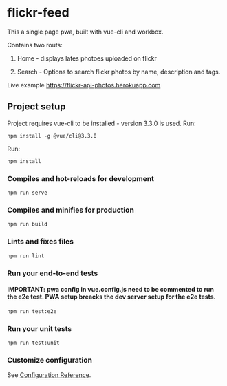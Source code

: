 # flickr-feed

This a single page pwa, built with vue-cli and workbox. 

Contains two routs: 
1. Home - displays lates photoes uploaded on flickr

2. Search - Options to search flickr photos by name, description and tags.

Live example https://flickr-api-photos.herokuapp.com
## Project setup

Project requires vue-cli to be installed - version 3.3.0 is used.
Run: 

```
npm install -g @vue/cli@3.3.0
```

Run:

```
npm install
```

### Compiles and hot-reloads for development
```
npm run serve
```

### Compiles and minifies for production
```
npm run build
```

### Lints and fixes files
```
npm run lint
```

### Run your end-to-end tests

#### IMPORTANT: pwa config in vue.config.js need to be commented to run the e2e test. PWA setup breacks the dev server setup for the e2e tests.

```
npm run test:e2e
```

### Run your unit tests
```
npm run test:unit
```

### Customize configuration
See [Configuration Reference](https://cli.vuejs.org/config/).
